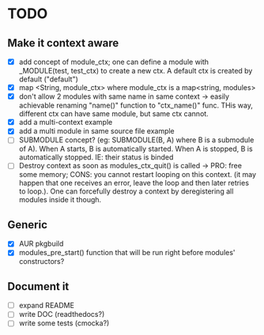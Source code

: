 # TODO

## Make it context aware

- [x] add concept of module_ctx; one can define a module with _MODULE(test, test_ctx) to create a new ctx. A default ctx is created by default ("default")
- [x] map <String, module_ctx> where module_ctx is a map<string, modules>
- [x] don't allow 2 modules with same name in same context -> easily achievable renaming "name()" function to "ctx_name()" func. THis way, different ctx can have same module, but same ctx cannot.
- [x] add a multi-context example
- [x] add a multi module in same source file example
- [ ] SUBMODULE concept? (eg: SUBMODULE(B, A) where B is a submodule of A). When A starts, B is automatically started. When A is stopped, B is automatically stopped. IE: their status is binded
- [ ] Destroy context as soon as modules_ctx_quit() is called -> PRO: free some memory; CONS: you cannot restart looping on this context. (it may happen that one receives an error, leave the loop and then later retries to loop.). One can forcefully destroy a context by deregistering all modules inside it though.

## Generic

- [x] AUR pkgbuild
- [x] modules_pre_start() function that will be run right before modules' constructors?

## Document it

- [ ] expand README
- [ ] write DOC (readthedocs?)
- [ ] write some tests (cmocka?)
